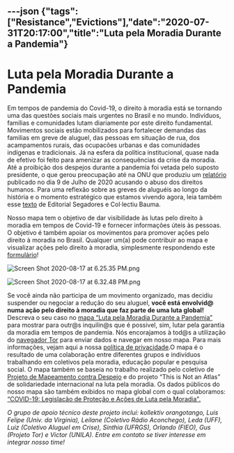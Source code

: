 ---json
{"tags":["Resistance","Evictions"],"date":"2020-07-31T20:17:00","title":"Luta pela Moradia Durante a Pandemia"}
---

Luta pela Moradia Durante a Pandemia
====================================

Em tempos de pandemia do Covid-19, o direito à moradia está se tornando uma das questões sociais mais urgentes no Brasil e no mundo. Indivíduos, famílias e comunidades lutam diariamente por este direito fundamental. Movimentos sociais estão mobilizados para fortalecer demandas das familias em greve de aluguel, das pessoas em situação de rua, dos acampamentos rurais, das ocupacões urbanas e das comunidades indígenas e tradicionais. Já na esfera da política institucional, quase nada de efetivo foi feito para amenizar as consequências da crise da moradia. Até a proibição dos despejos durante a pandemia foi vetada pelo suposto presidente, o que gerou preocupação até na ONU que produziu um [relatório](https://urldefense.proofpoint.com/v2/url?u=https-3A__www.ohchr.org_EN_NewsEvents_Pages_DisplayNews.aspx-3FNewsID-3D26059-26LangID-3DE&d=DwMFaQ&c=slrrB7dE8n7gBJbeO0g-IQ&r=Ku2hCsohzcN9VTUWK_-sB6ojj6d9dpKwYdf8Nbp1S8E&m=ZfxYet2zu-3CW04SI8Ao3wAiS5GrhE7L7vdUN1gNGgU&s=mkflfKs3VGNmlSxF8921DAE_9wn-e2HVd-1WKZCwT2U&e=) publicado no dia 9 de Julho de 2020 acusando o abuso dos direitos humanos. Para uma reflexão sobre as greves de aluguéis ao longo da história e o momento estratégico que estamos vivendo agora, leia também esse [texto](https://urldefense.proofpoint.com/v2/url?u=https-3A__de.crimethinc.com_2020_04_08_greve-2Dde-2Dalugueis-2Duma-2Danalise-2Destrategica-2Ddas-2Dgreves-2Dde-2Dalugueis-2Dao-2Dlongo-2Dda-2Dhistoria-2De-2Dagora-2D1&d=DwMFaQ&c=slrrB7dE8n7gBJbeO0g-IQ&r=Ku2hCsohzcN9VTUWK_-sB6ojj6d9dpKwYdf8Nbp1S8E&m=ZfxYet2zu-3CW04SI8Ao3wAiS5GrhE7L7vdUN1gNGgU&s=emED3_dbIxWsnC--jAsJupzJfOQT3bxyZ-xucKKm_6I&e=) de Editorial Segadores e Col·lectiu Bauma.

Nosso mapa tem o objetivo de dar visibilidade às lutas pelo direito à moradia em tempos de Covid-19 e fornecer informações úteis às pessoas. O objetivo é também apoiar os movimentos para promover ações pelo direito à moradia no Brasil. Qualquer um(a) pode contribuir ao mapa e visualizar ações pelo direito à moradia, simplesmente respondendo este [formulário](https://urldefense.proofpoint.com/v2/url?u=https-3A__reclus.mapacovid19.online_form_hausjustice&d=DwMFaQ&c=slrrB7dE8n7gBJbeO0g-IQ&r=Ku2hCsohzcN9VTUWK_-sB6ojj6d9dpKwYdf8Nbp1S8E&m=ZfxYet2zu-3CW04SI8Ao3wAiS5GrhE7L7vdUN1gNGgU&s=99Deparuax1JPhpyyViVPzHh1zQW5EJhjXghjXPLpUw&e=)!

![Screen Shot 2020-08-17 at 6.25.35 PM.png](/assets/uploads/Screen+Shot+2020-08-17+at+6.25.35+PM.png)

![Screen Shot 2020-08-17 at 6.32.48 PM.png](/assets/uploads/Screen+Shot+2020-08-17+at+6.32.48+PM.png)

Se você ainda não participa de um movimento organizado, mas decidiu suspender ou negociar a redução do seu aluguel, **você está envolvid@ numa ação pelo direito à moradia que faz parte de uma luta global!** Descreva o seu caso no [mapa “Luta pela Moradia Durante a Pandemia”](https://urldefense.proofpoint.com/v2/url?u=https-3A__mapacovid19.online&d=DwMFaQ&c=slrrB7dE8n7gBJbeO0g-IQ&r=Ku2hCsohzcN9VTUWK_-sB6ojj6d9dpKwYdf8Nbp1S8E&m=ZfxYet2zu-3CW04SI8Ao3wAiS5GrhE7L7vdUN1gNGgU&s=xrpE-XPgaNM-tZnPzc9OUW_KyodgNBOU0ohAPXeXYwA&e=) para mostrar para outr@s inquilin@s que é possivel, sim, lutar pela garantia da moradia em tempos de pandemia. Nós encorajamos à tod@s a utilização do [navegador Tor](https://urldefense.proofpoint.com/v2/url?u=https-3A__www.torproject.org_pt-2DBR_download_&d=DwMFaQ&c=slrrB7dE8n7gBJbeO0g-IQ&r=Ku2hCsohzcN9VTUWK_-sB6ojj6d9dpKwYdf8Nbp1S8E&m=ZfxYet2zu-3CW04SI8Ao3wAiS5GrhE7L7vdUN1gNGgU&s=A_rNgW1cPX6dP7phXb6lZ5tGiCUh-yQG6YO_mFLvadI&e=) para enviar dados e navegar em nosso mapa. Para mais informações, vejam aqui a nossa [política de privacidade](https://urldefense.proofpoint.com/v2/url?u=https-3A__reclus.mapacovid19.online_privacidade&d=DwMFaQ&c=slrrB7dE8n7gBJbeO0g-IQ&r=Ku2hCsohzcN9VTUWK_-sB6ojj6d9dpKwYdf8Nbp1S8E&m=ZfxYet2zu-3CW04SI8Ao3wAiS5GrhE7L7vdUN1gNGgU&s=xiBWIG-h7S6muQceKe_ltPFxkgRCrxaBYDEJlBhXv1o&e=).O mapa é o resultado de uma colaboração entre diferentes grupos e indivíduos trabalhando em coletivos pela moradia, educação popular e pesquisa social. O mapa também se baseia no trabalho realizado pelo coletivo de [Projeto de Mapeamento contra Despejo](https://urldefense.proofpoint.com/v2/url?u=https-3A__antievictionmap.com_&d=DwMFaQ&c=slrrB7dE8n7gBJbeO0g-IQ&r=Ku2hCsohzcN9VTUWK_-sB6ojj6d9dpKwYdf8Nbp1S8E&m=ZfxYet2zu-3CW04SI8Ao3wAiS5GrhE7L7vdUN1gNGgU&s=oJq6X9RtJ1J-CTTNW0aJ9c_5UkZ0885AYL05dD8b6Hk&e=) e do projeto “This is Not an Atlas” de solidariedade internacional na luta pela moradia. Os dados públicos do nosso mapa são também exibidos no mapa global com o qual colaboramos: [“COVID-19: Legislacão de Proteção e Ações de Luta pela Moradia"](https://urldefense.proofpoint.com/v2/url?u=https-3A__covid19.antievictionmap.com_&d=DwMFaQ&c=slrrB7dE8n7gBJbeO0g-IQ&r=Ku2hCsohzcN9VTUWK_-sB6ojj6d9dpKwYdf8Nbp1S8E&m=ZfxYet2zu-3CW04SI8Ao3wAiS5GrhE7L7vdUN1gNGgU&s=PgHpurBg6Tu9IN-i9L5CjuqQWHy9vHB3opaRXYJs27U&e=)[.](https://urldefense.proofpoint.com/v2/url?u=https-3A__covid19.antievictionmap.com_&d=DwMFaQ&c=slrrB7dE8n7gBJbeO0g-IQ&r=Ku2hCsohzcN9VTUWK_-sB6ojj6d9dpKwYdf8Nbp1S8E&m=ZfxYet2zu-3CW04SI8Ao3wAiS5GrhE7L7vdUN1gNGgU&s=PgHpurBg6Tu9IN-i9L5CjuqQWHy9vHB3opaRXYJs27U&e=)

_O grupo de apoio técnico deste projeto inclui: kollektiv orangotango, Luis Felipe (Univ. da Virginia), Leilane (Coletivo Rádio Aconchego), Leda (UFF), Luiz (Coletivo Aluguel em Crise), Sinthia (UFRGS), Orlando (FIEO), Gus (Projeto Tor) e Victor (UNILA). Entre em contato se tiver interesse em integrar nosso time!_